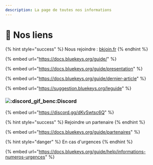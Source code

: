 ```yaml
---
description: La page de toutes nos informations
---
```


# 🔗 Nos liens

{% hint style="success" %}
Nous rejoindre : [bkjoin.fr](http://bkjoin.fr)
{% endhint %}

{% embed url="https://docs.bluekeys.org/guide/" %}

{% embed url="https://docs.bluekeys.org/guide/presentation" %}

{% embed url="https://docs.bluekeys.org/guide/dernier-article" %}

{% embed url="https://suggestion.bluekeys.org/leguide" %}



### ![:discord\_gif\_benc:](https://cdn.discordapp.com/emojis/745264159851151471.gif?v=1)Discord

{% embed url="https://discord.gg/dKvSwtsc6Q" %}

{% hint style="success" %}
Rejoindre un partenaire
{% endhint %}

{% embed url="https://docs.bluekeys.org/guide/partenaires" %}

{% hint style="danger" %}
En cas d'urgences
{% endhint %}

{% embed url="https://docs.bluekeys.org/guide/help/informations-numeros-urgences" %}




